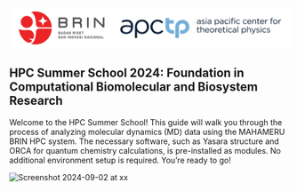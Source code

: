 ![Screenshot 2024-09-02 at xx](https://github.com/lala002-brin/BRIN_ComChem_workshop/blob/main/attachment/header.jpg) 

## HPC Summer School 2024: Foundation in Computational Biomolecular and Biosystem Research

Welcome to the HPC Summer School! This guide will walk you through the process of analyzing molecular dynamics (MD) data using the MAHAMERU BRIN HPC system. The necessary software, such as Yasara structure and ORCA for quantum chemistry calculations, is pre-installed as modules. No additional environment setup is required. You’re ready to go!

![Screenshot 2024-09-02 at xx](DAY_1.jpeg) 
